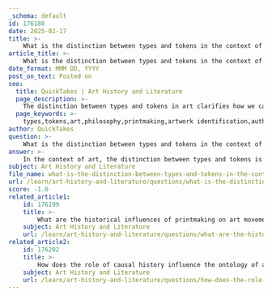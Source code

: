 ```yaml
---
_schema: default
id: 176188
date: 2025-02-17
title: >-
    What is the distinction between types and tokens in the context of art?
article_title: >-
    What is the distinction between types and tokens in the context of art?
date_format: MMM DD, YYYY
post_on_text: Posted on
seo:
  title: QuickTakes | Art History and Literature
  page_description: >-
    The distinction between types and tokens in art clarifies how we categorize artworks, with types being abstract categories and tokens being specific instances, impacting identification, authenticity, and value.
  page_keywords: >-
    types,tokens,art,philosophy,printmaking,artwork identification,authenticity,value,multiplicity,art appreciation
author: QuickTakes
question: >-
    What is the distinction between types and tokens in the context of art?
answer: >-
    In the context of art, the distinction between types and tokens is a significant philosophical concept that helps clarify how we understand and categorize artworks. \n\n1. **Types**: In this framework, a type refers to an abstract category or concept that encompasses a class of objects. For example, the idea of "printmaking" as an art form represents a type. It is an overarching concept that can include various techniques, styles, and forms of prints.\n\n2. **Tokens**: Conversely, a token is a specific instance of a type. In the realm of printmaking, each individual print produced from a matrix (like a lithograph or etching) is considered a token. For instance, a specific print of "The Scream" by Edvard Munch is a token of the type "Munch's prints."\n\nThis distinction is crucial for several reasons:\n\n- **Artwork Identification**: Understanding whether we are discussing the type (the concept of a print) or the tokens (individual prints) can influence how we identify and categorize artworks. For example, in printmaking, the original matrix (like a plate or screen) can be seen as the type, while the prints made from it are the tokens. This raises questions about the nature of the artwork itself—whether it resides in the type or the tokens.\n\n- **Authenticity and Value**: The art market often treats individual prints as distinct artworks, which aligns with the token perspective. This has implications for authenticity, as institutions like the Warhol Foundation face challenges in authenticating prints. The philosophical distinction between types and tokens can affect how we perceive the value and authenticity of artworks, especially in cases where multiple tokens exist.\n\n- **Multiplicity in Art**: The distinction also highlights the multiplicity inherent in art. While a type can encompass many tokens, each token can be appreciated for its unique qualities, even if they share a common origin. This multiplicity is essential for understanding the dynamics of art appreciation and market practices.\n\nIn summary, the distinction between types and tokens in art provides a framework for discussing the nature of artworks, their identification, and their value in the art world. It encourages deeper engagement with both the philosophical and practical aspects of art, enhancing our understanding of artistic expression and its implications.
subject: Art History and Literature
file_name: what-is-the-distinction-between-types-and-tokens-in-the-context-of-art.md
url: /learn/art-history-and-literature/questions/what-is-the-distinction-between-types-and-tokens-in-the-context-of-art
score: -1.0
related_article1:
    id: 176199
    title: >-
        What are the historical influences of printmaking on art movements?
    subject: Art History and Literature
    url: /learn/art-history-and-literature/questions/what-are-the-historical-influences-of-printmaking-on-art-movements
related_article2:
    id: 176202
    title: >-
        How does the role of causal history influence the ontology of art?
    subject: Art History and Literature
    url: /learn/art-history-and-literature/questions/how-does-the-role-of-causal-history-influence-the-ontology-of-art
---
```


&nbsp;